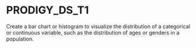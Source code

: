 # PRODIGY_DS_T1
Create a bar chart or histogram to visualize the distribution of a categorical or continuous variable, such as the distribution of ages or genders in a population.
